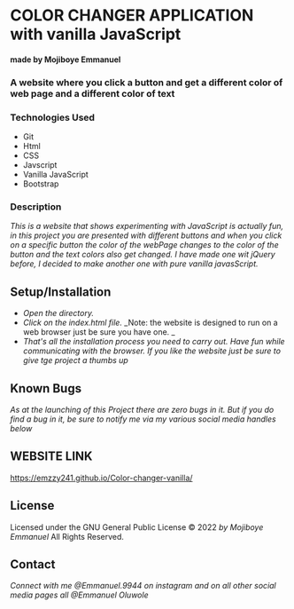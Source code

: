 # COLOR CHANGER APPLICATION with vanilla JavaScript

#### made by Mojiboye Emmanuel

### A website where you click a button and get a different color of web page and a different color of text

### Technologies Used
* Git
* Html
* CSS
* Javscript 
* Vanilla JavaScript
* Bootstrap


### Description
_This is a website that shows experimenting with JavaScript is actually fun, in this project you are presented with different buttons and when you click on a specific button the color of the webPage changes to the color of the button and the text colors also get changed. I have made one wit jQuery before, I decided to make another one with pure vanilla javasScript._

## Setup/Installation
* _Open the directory._
* _Click on the index.html file._
_Note: the website is designed to run on a web browser just be sure you have one. _
* _That's all the installation process you need to carry out. Have fun while communicating with the browser. If you like the website just be sure to give tge project a thumbs up_

## Known Bugs
_As at the launching of this Project there are zero bugs in it. But if you do find a bug in it, be sure to notify me via my various social media handles below_

## WEBSITE LINK
https://emzzy241.github.io/Color-changer-vanilla/

## License 
Licensed under the GNU General Public License 
© 2022 _by Mojiboye Emmanuel_ All Rights Reserved.

## Contact
_Connect with me @Emmanuel.9944 on instagram and on all other social media pages all @Emmanuel Oluwole_

